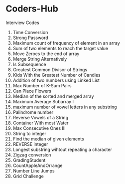 # Coders-Hub
Interview Codes

1) Time Conversion
2) Strong Password
3) Maximum count of frequency of element in an array
4) Sum of two elements to reach the target value
5) Move Zeroes to the end of array
6) Merge String Alternatively
7) Is Subsequence
8) Greatest Common Divisor of Strings
9) Kids With the Greatest Number of Candies
10) Addition of two numbers using Linked List
11) Max Number of K-Sum Pairs
12) Can Place Flowers
13) Median of the sorted and merged array
14) Maximum Average Subarray I
15) maximum number of vowel letters in any substring
16) Palindrome number
17) Reverse Vowels of a String
18) Container With most Water
19) Max Consecutive Ones III
20) String to integer
21) Find the median of given elements
22) REVERSE integer
23) Longest substring wihtout repeating a character
24) Zigzag conversion
25) GradingStudent
26) CountAppleAndOrrange
27) Number Line Jumps
28) Grid Challenge
